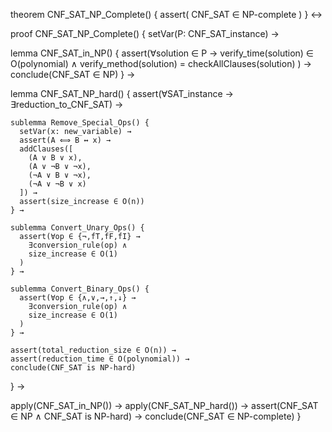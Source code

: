 theorem CNF_SAT_NP_Complete() {
  assert(
    CNF_SAT ∈ NP-complete
  )
} ↔

proof CNF_SAT_NP_Complete() {
  setVar(P: CNF_SAT_instance) →
  
  lemma CNF_SAT_in_NP() {
    assert(∀solution ∈ P →
      verify_time(solution) ∈ O(polynomial) ∧
      verify_method(solution) = checkAllClauses(solution)
    ) →
    conclude(CNF_SAT ∈ NP)
  } →

  lemma CNF_SAT_NP_hard() {
    assert(∀SAT_instance → ∃reduction_to_CNF_SAT) →
    
    sublemma Remove_Special_Ops() {
      setVar(x: new_variable) →
      assert(A ⟺ B ↔ x) →
      addClauses([
        (A ∨ B ∨ x),
        (A ∨ ¬B ∨ ¬x),
        (¬A ∨ B ∨ ¬x),
        (¬A ∨ ¬B ∨ x)
      ]) →
      assert(size_increase ∈ O(n))
    } →
    
    sublemma Convert_Unary_Ops() {
      assert(∀op ∈ {¬,fT,fF,fI} →
        ∃conversion_rule(op) ∧
        size_increase ∈ O(1)
      )
    } →
    
    sublemma Convert_Binary_Ops() {
      assert(∀op ∈ {∧,∨,→,↑,↓} →
        ∃conversion_rule(op) ∧
        size_increase ∈ O(1)
      )
    } →
    
    assert(total_reduction_size ∈ O(n)) →
    assert(reduction_time ∈ O(polynomial)) →
    conclude(CNF_SAT is NP-hard)
  } →
  
  apply(CNF_SAT_in_NP()) →
  apply(CNF_SAT_NP_hard()) →
  assert(CNF_SAT ∈ NP ∧ CNF_SAT is NP-hard) →
  conclude(CNF_SAT ∈ NP-complete)
}